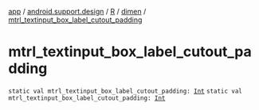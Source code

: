 [app](../../../index.md) / [android.support.design](../../index.md) / [R](../index.md) / [dimen](index.md) / [mtrl_textinput_box_label_cutout_padding](./mtrl_textinput_box_label_cutout_padding.md)

# mtrl_textinput_box_label_cutout_padding

`static val mtrl_textinput_box_label_cutout_padding: `[`Int`](https://kotlinlang.org/api/latest/jvm/stdlib/kotlin/-int/index.html)
`static val mtrl_textinput_box_label_cutout_padding: `[`Int`](https://kotlinlang.org/api/latest/jvm/stdlib/kotlin/-int/index.html)